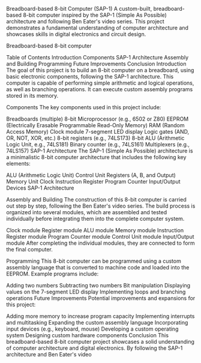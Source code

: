 Breadboard-based 8-bit Computer (SAP-1)
A custom-built, breadboard-based 8-bit computer inspired by the SAP-1 (Simple As Possible) architecture and following Ben Eater's video series. This project demonstrates a fundamental understanding of computer architecture and showcases skills in digital electronics and circuit design.

Breadboard-based 8-bit computer

Table of Contents
Introduction
Components
SAP-1 Architecture
Assembly and Building
Programming
Future Improvements
Conclusion
Introduction
The goal of this project is to build an 8-bit computer on a breadboard, using basic electronic components, following the SAP-1 architecture. This computer is capable of performing simple arithmetic and logical operations, as well as branching operations. It can execute custom assembly programs stored in its memory.

Components
The key components used in this project include:

Breadboards (multiple)
8-bit Microprocessor (e.g., 6502 or Z80)
EEPROM (Electrically Erasable Programmable Read-Only Memory)
RAM (Random Access Memory)
Clock module
7-segment LED display
Logic gates (AND, OR, NOT, XOR, etc.)
8-bit registers (e.g., 74LS173)
8-bit ALU (Arithmetic Logic Unit, e.g., 74LS181)
Binary counter (e.g., 74LS161)
Multiplexers (e.g., 74LS157)
SAP-1 Architecture
The SAP-1 (Simple As Possible) architecture is a minimalistic 8-bit computer architecture that includes the following key elements:

ALU (Arithmetic Logic Unit)
Control Unit
Registers (A, B, and Output)
Memory Unit
Clock
Instruction Register
Program Counter
Input/Output Devices
SAP-1 Architecture

Assembly and Building
The construction of this 8-bit computer is carried out step by step, following the Ben Eater's video series. The build process is organized into several modules, which are assembled and tested individually before integrating them into the complete computer system.

Clock module
Register module
ALU module
Memory module
Instruction Register module
Program Counter module
Control Unit module
Input/Output module
After completing the individual modules, they are connected to form the final computer.

Programming
This 8-bit computer can be programmed using a custom assembly language that is converted to machine code and loaded into the EEPROM. Example programs include:

Adding two numbers
Subtracting two numbers
Bit manipulation
Displaying values on the 7-segment LED display
Implementing loops and branching operations
Future Improvements
Potential improvements and expansions for this project:

Adding more memory to increase program capacity
Implementing interrupts and multitasking
Expanding the custom assembly language
Incorporating input devices (e.g., keyboard, mouse)
Developing a custom operating system
Designing custom hardware components
Conclusion
This breadboard-based 8-bit computer project showcases a solid understanding of computer architecture and digital electronics. By following the SAP-1 architecture and Ben Eater's video
